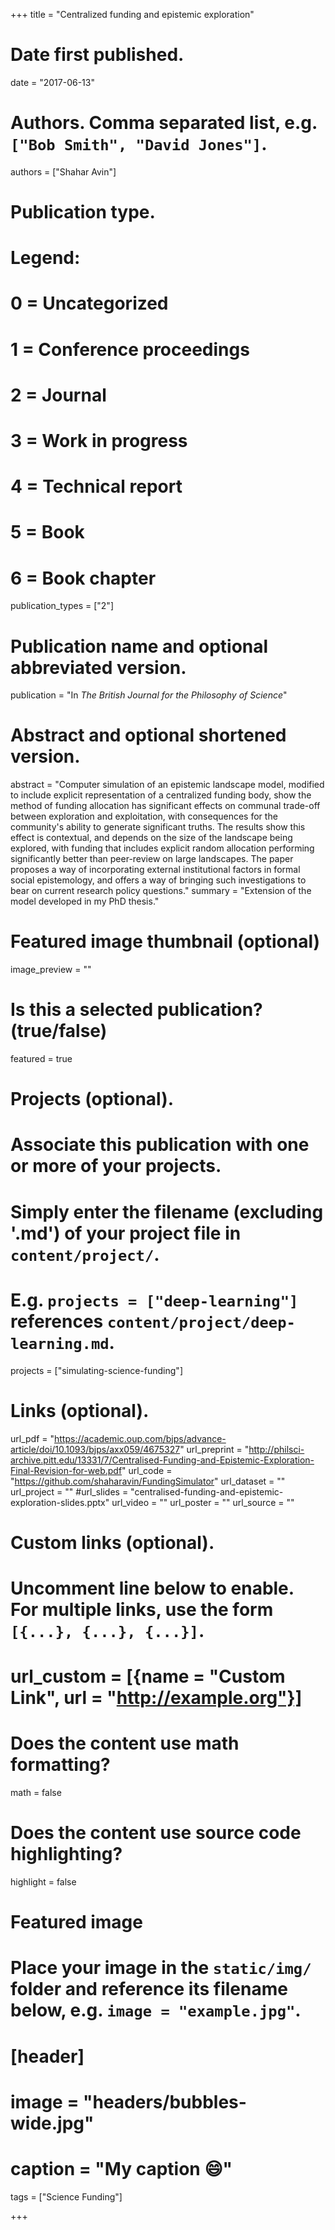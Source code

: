 +++
title = "Centralized funding and epistemic exploration"

# Date first published.
date = "2017-06-13"

# Authors. Comma separated list, e.g. `["Bob Smith", "David Jones"]`.
authors = ["Shahar Avin"]

# Publication type.
# Legend:
# 0 = Uncategorized
# 1 = Conference proceedings
# 2 = Journal
# 3 = Work in progress
# 4 = Technical report
# 5 = Book
# 6 = Book chapter
publication_types = ["2"]

# Publication name and optional abbreviated version.
publication = "In *The British Journal for the Philosophy of Science*"

# Abstract and optional shortened version.
abstract = "Computer simulation of an epistemic landscape model, modified to include explicit representation of a centralized funding body, show the method of funding allocation has significant effects on communal trade-off between exploration and exploitation, with consequences for the community's ability to generate significant truths. The results show this effect is contextual, and depends on the size of the landscape being explored, with funding that includes explicit random allocation performing significantly better than peer-review on large landscapes. The paper proposes a way of incorporating external institutional factors in  formal social epistemology, and offers a way of bringing such investigations to bear on current research policy questions."
summary = "Extension of the model developed in my PhD thesis."

# Featured image thumbnail (optional)
image_preview = ""

# Is this a selected publication? (true/false)
featured = true

# Projects (optional).
#   Associate this publication with one or more of your projects.
#   Simply enter the filename (excluding '.md') of your project file in `content/project/`.
#   E.g. `projects = ["deep-learning"]` references `content/project/deep-learning.md`.
projects = ["simulating-science-funding"]

# Links (optional).
url_pdf = "https://academic.oup.com/bjps/advance-article/doi/10.1093/bjps/axx059/4675327"
url_preprint = "http://philsci-archive.pitt.edu/13331/7/Centralised-Funding-and-Epistemic-Exploration-Final-Revision-for-web.pdf"
url_code = "https://github.com/shaharavin/FundingSimulator"
url_dataset = ""
url_project = ""
#url_slides = "centralised-funding-and-epistemic-exploration-slides.pptx"
url_video = ""
url_poster = ""
url_source = ""

# Custom links (optional).
#   Uncomment line below to enable. For multiple links, use the form `[{...}, {...}, {...}]`.
# url_custom = [{name = "Custom Link", url = "http://example.org"}]

# Does the content use math formatting?
math = false

# Does the content use source code highlighting?
highlight = false

# Featured image
# Place your image in the `static/img/` folder and reference its filename below, e.g. `image = "example.jpg"`.
# [header]
# image = "headers/bubbles-wide.jpg"
# caption = "My caption 😄"

tags = ["Science Funding"]

+++

